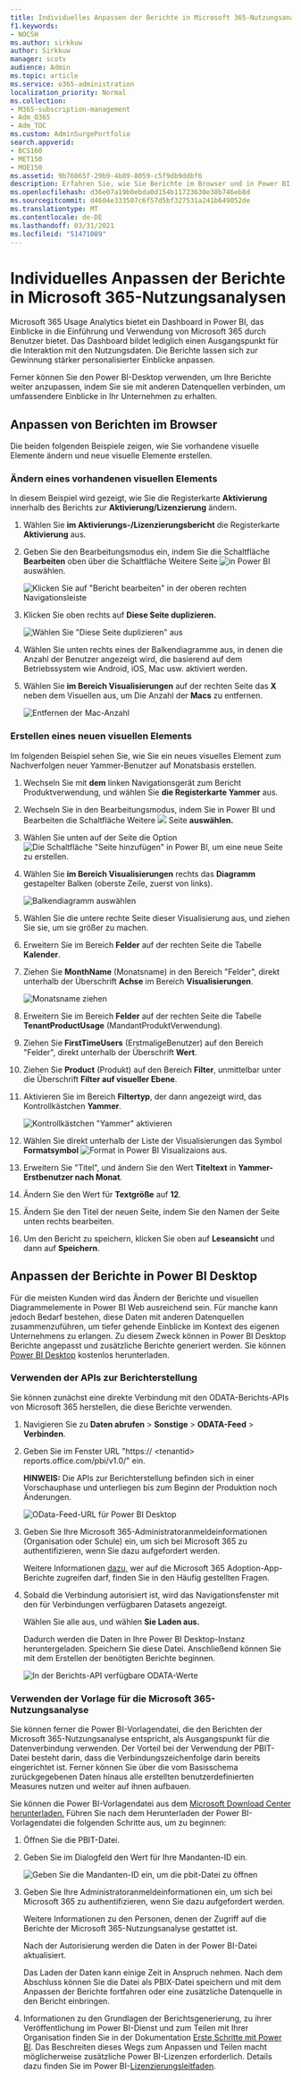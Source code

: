 ```yaml
---
title: Individuelles Anpassen der Berichte in Microsoft 365-Nutzungsanalysen
f1.keywords:
- NOCSH
ms.author: sirkkuw
author: Sirkkuw
manager: scotv
audience: Admin
ms.topic: article
ms.service: o365-administration
localization_priority: Normal
ms.collection:
- M365-subscription-management
- Adm_O365
- Adm_TOC
ms.custom: AdminSurgePortfolio
search.appverid:
- BCS160
- MET150
- MOE150
ms.assetid: 9b76065f-29b9-4b89-8059-c5f9db9ddbf6
description: Erfahren Sie, wie Sie Berichte im Browser und in Power BI Desktop anpassen können.
ms.openlocfilehash: d36e07a19b0ebda0d154b11723630e38b746eb8d
ms.sourcegitcommit: d4604e333507c6f57d5bf327531a241b649052de
ms.translationtype: MT
ms.contentlocale: de-DE
ms.lasthandoff: 03/31/2021
ms.locfileid: "51471089"
---
```

# <a name="customize-the-reports-in-microsoft-365-usage-analytics"></a>Individuelles Anpassen der Berichte in Microsoft 365-Nutzungsanalysen

Microsoft 365 Usage Analytics bietet ein Dashboard in Power BI, das Einblicke in die Einführung und Verwendung von Microsoft 365 durch Benutzer bietet. Das Dashboard bildet lediglich einen Ausgangspunkt für die Interaktion mit den Nutzungsdaten. Die Berichte lassen sich zur Gewinnung stärker personalisierter Einblicke anpassen.
  
Ferner können Sie den Power BI-Desktop verwenden, um Ihre Berichte weiter anzupassen, indem Sie sie mit anderen Datenquellen verbinden, um umfassendere Einblicke in Ihr Unternehmen zu erhalten.
  
## <a name="customizing-reports-in-the-browser"></a>Anpassen von Berichten im Browser

Die beiden folgenden Beispiele zeigen, wie Sie vorhandene visuelle Elemente ändern und neue visuelle Elemente erstellen.
  
### <a name="modify-an-existing-visual"></a>Ändern eines vorhandenen visuellen Elements

In diesem Beispiel wird gezeigt, wie Sie die Registerkarte **Aktivierung** innerhalb des Berichts zur **Aktivierung/Lizenzierung** ändern. 
  
1. Wählen Sie **im Aktivierungs-/Lizenzierungsbericht** die Registerkarte **Aktivierung** aus.
    
2. Geben Sie den Bearbeitungsmodus ein, indem Sie die Schaltfläche **Bearbeiten** oben über die Schaltfläche Weitere Seite ![ in Power BI ](../../media/d8da3c19-3f2d-4bf6-811e-faa804f74770.png) auswählen. 
    
    ![Klicken Sie auf "Bericht bearbeiten" in der oberen rechten Navigationsleiste](../../media/e2c16663-1fbd-4d7f-887c-0cbb891d3b3d.png)
  
3. Klicken Sie oben rechts auf **Diese Seite duplizieren.**
    
    ![Wählen Sie "Diese Seite duplizieren" aus](../../media/b2d18dcd-6b82-4ce7-ab79-1b24e3721309.png)
  
4. Wählen Sie unten rechts eines der Balkendiagramme aus, in denen die Anzahl der Benutzer angezeigt wird, die basierend auf dem Betriebssystem wie Android, iOS, Mac usw. aktiviert werden.
    
5. Wählen Sie **im Bereich Visualisierungen** auf der rechten Seite das **X** neben dem Visuellen aus, um Die Anzahl der **Macs** zu entfernen.

    ![Entfernen der Mac-Anzahl](../../media/ce3d8358-df57-4f64-bd25-ac5be7fc8713.png)    
    
### <a name="create-a-new-visual"></a>Erstellen eines neuen visuellen Elements

Im folgenden Beispiel sehen Sie, wie Sie ein neues visuelles Element zum Nachverfolgen neuer Yammer-Benutzer auf Monatsbasis erstellen.
  
1. Wechseln Sie mit **dem** linken Navigationsgerät zum Bericht Produktverwendung, und wählen Sie **die Registerkarte Yammer** aus.
    
2. Wechseln Sie in den Bearbeitungsmodus, indem Sie in Power BI und Bearbeiten die Schaltfläche Weitere ![ ](../../media/d8da3c19-3f2d-4bf6-811e-faa804f74770.png) Seite **auswählen.** 
    
3. Wählen Sie unten auf der Seite die Option ![Die Schaltfläche "Seite hinzufügen" in Power BI,](../../media/d3b8c117-17d4-4f53-b078-8fefc2155b24.png) um eine neue Seite zu erstellen.
  
4. Wählen Sie **im Bereich Visualisierungen** rechts das **Diagramm** gestapelter Balken (oberste Zeile, zuerst von links).

    ![Balkendiagramm auswählen](../../media/214c3fed-6eae-43e6-83fb-708a2d74406e.png)
    
5. Wählen Sie die untere rechte Seite dieser Visualisierung aus, und ziehen Sie sie, um sie größer zu machen.

6. Erweitern Sie im Bereich **Felder** auf der rechten Seite die Tabelle **Kalender**.

7. Ziehen Sie **MonthName** (Monatsname) in den Bereich "Felder", direkt unterhalb der Überschrift **Achse** im Bereich **Visualisierungen**.
 
    ![Monatsname ziehen](../../media/bff99987-8c4b-4618-89fd-47df557b0ed7.png)
    
8. Erweitern Sie im Bereich **Felder** auf der rechten Seite die Tabelle **TenantProductUsage** (MandantProduktVerwendung).

9. Ziehen Sie **FirstTimeUsers** (ErstmaligeBenutzer) auf den Bereich "Felder", direkt unterhalb der Überschrift **Wert**.

10. Ziehen Sie **Product** (Produkt) auf den Bereich **Filter**, unmittelbar unter die Überschrift **Filter auf visueller Ebene**.

11. Aktivieren Sie im Bereich **Filtertyp**, der dann angezeigt wird, das Kontrollkästchen **Yammer**.

    ![Kontrollkästchen "Yammer" aktivieren](../../media/82e99730-0de9-42da-928a-76aab0c3e609.png)
  
12. Wählen Sie direkt unterhalb der Liste der Visualisierungen das Symbol **Formatsymbol** ![ Format in Power BI Visualizaions ](../../media/ee0602f3-3df5-4930-b862-db1d90ae4ae2.png) aus.

13. Erweitern Sie "Titel", und ändern Sie den Wert **Titeltext** in **Yammer-Erstbenutzer nach Monat**.
    
14. Ändern Sie den Wert für **Textgröße** auf **12**.
    
15. Ändern Sie den Titel der neuen Seite, indem Sie den Namen der Seite unten rechts bearbeiten.

16.  Um den Bericht zu speichern, klicken Sie oben auf **Leseansicht** und dann auf **Speichern**.
    
## <a name="customizing-the-reports-in-power-bi-desktop"></a>Anpassen der Berichte in Power BI Desktop

Für die meisten Kunden wird das Ändern der Berichte und visuellen Diagrammelemente in Power BI Web ausreichend sein. Für manche kann jedoch Bedarf bestehen, diese Daten mit anderen Datenquellen zusammenzuführen, um tiefer gehende Einblicke im Kontext des eigenen Unternehmens zu erlangen. Zu diesem Zweck können in Power BI Desktop Berichte angepasst und zusätzliche Berichte generiert werden. Sie können [Power BI Desktop](https://go.microsoft.com/fwlink/p/?linkid=849797) kostenlos herunterladen. 
  
### <a name="use-the-reporting-apis"></a>Verwenden der APIs zur Berichterstellung

Sie können zunächst eine direkte Verbindung mit den ODATA-Berichts-APIs von Microsoft 365 herstellen, die diese Berichte verwenden.
  
1. Navigieren Sie zu **Daten abrufen** \> **Sonstige** \> **ODATA-Feed** \> **Verbinden**.
    
2. Geben Sie im Fenster URL "https:// <i></i> \<tenantid\> reports.office.com/pbi/v1.0/" ein.
    
    **HINWEIS:** Die APIs zur Berichterstellung befinden sich in einer Vorschauphase und unterliegen bis zum Beginn der Produktion noch Änderungen. 
  
    ![OData-Feed-URL für Power BI Desktop](../../media/c0ef967e-a454-4eba-bc8e-61e113170053.png)
  
3. Geben Sie Ihre Microsoft 365-Administratoranmeldeinformationen (Organisation oder Schule) ein, um sich bei Microsoft 365 zu authentifizieren, wenn Sie dazu aufgefordert werden.
    
    Weitere Informationen [dazu,](usage-analytics.md#faq) wer auf die Microsoft 365 Adoption-App-Berichte zugreifen darf, finden Sie in den Häufig gestellten Fragen. 
    
4. Sobald die Verbindung autorisiert ist, wird das Navigationsfenster mit den für Verbindungen verfügbaren Datasets angezeigt.
    
    Wählen Sie alle aus, und wählen **Sie Laden aus.**
    
    Dadurch werden die Daten in Ihre Power BI Desktop-Instanz heruntergeladen. Speichern Sie diese Datei. Anschließend können Sie mit dem Erstellen der benötigten Berichte beginnen.
    
    ![In der Berichts-API verfügbare ODATA-Werte](../../media/545b4d17-dbbd-4cfc-b75a-a8b27283d438.png)
  
### <a name="use-the-microsoft-365-usage-analytics-template"></a>Verwenden der Vorlage für die Microsoft 365-Nutzungsanalyse

Sie können ferner die Power BI-Vorlagendatei, die den Berichten der Microsoft 365-Nutzungsanalyse entspricht, als Ausgangspunkt für die Datenverbindung verwenden. Der Vorteil bei der Verwendung der PBIT-Datei besteht darin, dass die Verbindungszeichenfolge darin bereits eingerichtet ist. Ferner können Sie über die vom Basisschema zurückgegebenen Daten hinaus alle erstellten benutzerdefinierten Measures nutzen und weiter auf ihnen aufbauen.
  
Sie können die Power BI-Vorlagendatei aus dem [Microsoft Download Center herunterladen.](https://download.microsoft.com/download/7/8/2/782ba8a7-8d89-4958-a315-dab04c3b620c/Microsoft%20365%20Usage%20Analytics.pbit) Führen Sie nach dem Herunterladen der Power BI-Vorlagendatei die folgenden Schritte aus, um zu beginnen:
  
1. Öffnen Sie die PBIT-Datei.
    
2. Geben Sie im Dialogfeld den Wert für Ihre Mandanten-ID ein.
    
    ![Geben Sie die Mandanten-ID ein, um die pbit-Datei zu öffnen](../../media/071ed0bf-8b9d-49c6-81fc-fd4c6cc85bd3.png)
  
3. Geben Sie Ihre Administratoranmeldeinformationen ein, um sich bei Microsoft 365 zu authentifizieren, wenn Sie dazu aufgefordert werden.
    
     Weitere Informationen zu den Personen, denen der Zugriff auf die Berichte der Microsoft 365-Nutzungsanalyse gestattet ist. 
    
    Nach der Autorisierung werden die Daten in der Power BI-Datei aktualisiert.
    
    Das Laden der Daten kann einige Zeit in Anspruch nehmen. Nach dem Abschluss können Sie die Datei als PBIX-Datei speichern und mit dem Anpassen der Berichte fortfahren oder eine zusätzliche Datenquelle in den Bericht einbringen.
    
4. Informationen zu den Grundlagen der Berichtsgenerierung, zu ihrer Veröffentlichung im Power BI-Dienst und zum Teilen mit Ihrer Organisation finden Sie in der Dokumentation [Erste Schritte mit Power BI](/power-bi/fundamentals/desktop-getting-started). Das Beschreiten dieses Wegs zum Anpassen und Teilen macht möglicherweise zusätzliche Power BI-Lizenzen erforderlich. Details dazu finden Sie im Power BI-[Lizenzierungsleitfaden](https://go.microsoft.com/fwlink/p/?linkid=849803). 
